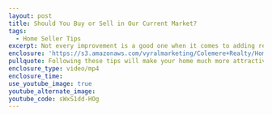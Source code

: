 ```yaml
---
layout: post
title: Should You Buy or Sell in Our Current Market?
tags:
  - Home Seller Tips
excerpt: Not every improvement is a good one when it comes to adding resale value in your home. Here are seven things that buyers do not want to see.
enclosure: 'https://s3.amazonaws.com/vyralmarketing/Colemere+Realty/Home+Renos+to+Avoid.mp4'
pullquote: Following these tips will make your home much more attractive to buyers.
enclosure_type: video/mp4
enclosure_time:
use_youtube_image: true
youtube_alternate_image:
youtube_code: sWxS1dd-HOg
---
```

